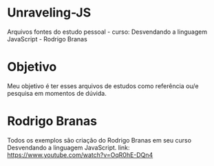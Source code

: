 # Unraveling-JS
Arquivos fontes do estudo pessoal - curso: Desvendando a linguagem JavaScript - Rodrigo Branas

# Objetivo
Meu objetivo é ter esses arquivos de estudos como referência ou/e pesquisa em momentos de dúvida.

# Rodrigo Branas 
Todos os exemplos são criação do Rodrigo Branas em seu curso Desvendando a linguagem JavaScript.
link: https://www.youtube.com/watch?v=OqR0hE-DQn4

